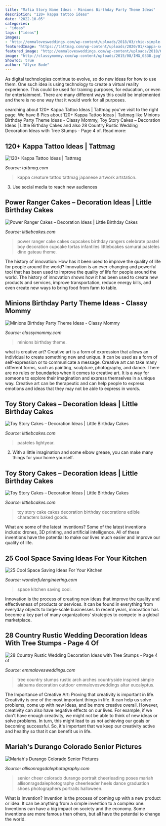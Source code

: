 ```yaml
---
title: "Mafia Story Name Ideas - Minions Birthday Party Theme Ideas"
description: "120+ kappa tattoo ideas"
date: "2022-10-05"
categories:
- "ideas"
tags: ["ideas"]
images:
- "http://emmalovesweddings.com/wp-content/uploads/2018/03/chic-simple-wedding-arch-ideas-with-tree-stumps.jpg"
featuredImage: "https://tattmag.com/wp-content/uploads/2020/01/kappa-scaled.jpg"
featured_image: "http://emmalovesweddings.com/wp-content/uploads/2018/03/chic-simple-wedding-arch-ideas-with-tree-stumps.jpg"
image: "http://classymommy.com/wp-content/uploads/2015/08/IMG_0338.jpg"
ShowToc: true
author: "Alyce Bode"
---
```



As digital technologies continue to evolve, so do new ideas for how to use them. One such idea is using technology to create a virtual reality experience. This could be used for training purposes, for education, or even for entertainment. There are many different ways this could be implemented and there is no one way that it would work for all purposes.

	

		
searching about 120+ Kappa Tattoo Ideas | Tattmag you've visit to the right page. We have 8 Pics about 120+ Kappa Tattoo Ideas | Tattmag like Minions Birthday Party Theme Ideas - Classy Mommy, Toy Story Cakes – Decoration Ideas | Little Birthday Cakes and also 28 Country Rustic Wedding Decoration Ideas with Tree Stumps - Page 4 of. Read more:
		
    
## 120+ Kappa Tattoo Ideas | Tattmag

<img loading=lazy src="https://tattmag.com/wp-content/uploads/2020/01/kappa-scaled.jpg" onerror="this.onerror=null;this.src='https://tse2.mm.bing.net/th?id=OIP.zqNJmgXRFbHgcc-DoxLVqgHaKe&amp;pid=15.1';" alt="120+ Kappa Tattoo Ideas | Tattmag">

_Source: tattmag.com_

>kappa creature tattoo tattmag japanese artwork artstation. 

	

3. Use social media to reach new audiences

    
## Power Ranger Cakes – Decoration Ideas | Little Birthday Cakes

<img loading=lazy src="http://www.littlebcakes.com/wp-content/uploads/2014/02/Power-Ranger-Cakes.jpg" onerror="this.onerror=null;this.src='https://tse2.mm.bing.net/th?id=OIP.boN39HizcC8LoYlqcsiB3wHaLG&amp;pid=15.1';" alt="Power Ranger Cakes – Decoration Ideas | Little Birthday Cakes">

_Source: littlebcakes.com_

>power ranger cake cakes cupcakes birthday rangers celebrate pastel boy decoration cupcake tortas infantiles littlebcakes samurai pasteles dino gateau theme. 

	

The history of innovation: How has it been used to improve the quality of life for people around the world?
Innovation is an ever-changing and powerful tool that has been used to improve the quality of life for people around the world. The history of innovation shows how it has been used to create new products and services, improve transportation, reduce energy bills, and even create new ways to bring food from farm to table.

    
## Minions Birthday Party Theme Ideas - Classy Mommy

<img loading=lazy src="http://classymommy.com/wp-content/uploads/2015/08/IMG_0338.jpg" onerror="this.onerror=null;this.src='https://tse4.mm.bing.net/th?id=OIP.h1rVCe32MWrHIlG6QhjfZgHaFj&amp;pid=15.1';" alt="Minions Birthday Party Theme Ideas - Classy Mommy">

_Source: classymommy.com_

>minions birthday theme. 

	

what is creative art?
Creative art is a form of expression that allows an individual to create something new and unique. It can be used as a form of self-expression or to communicate a message. Creative art can take many different forms, such as painting, sculpture, photography, and dance.
There are no rules or boundaries when it comes to creative art. It is a way for someone to explore their imagination and express themselves in a unique way. Creative art can be therapeutic and can help people to express emotions and ideas that they may not be able to express in words.

    
## Toy Story Cakes – Decoration Ideas | Little Birthday Cakes

<img loading=lazy src="https://www.littlebcakes.com/wp-content/uploads/2014/02/Toy-Story-Cake-Pictures.jpg" onerror="this.onerror=null;this.src='https://tse2.mm.bing.net/th?id=OIP.I_-m9FBSb9-OZyrRD8OkkAHaJ0&amp;pid=15.1';" alt="Toy Story Cakes – Decoration Ideas | Little Birthday Cakes">

_Source: littlebcakes.com_

>pasteles lightyear. 

	

2. With a little imagination and some elbow grease, you can make many things for your home yourself.

    
## Toy Story Cakes – Decoration Ideas | Little Birthday Cakes

<img loading=lazy src="http://www.littlebcakes.com/wp-content/uploads/2014/02/Toy-Story-Cake-Decorations.jpg" onerror="this.onerror=null;this.src='https://tse3.mm.bing.net/th?id=OIP.gTYrNwFvE9FBo0bUhQXnZwHaJ4&amp;pid=15.1';" alt="Toy Story Cakes – Decoration Ideas | Little Birthday Cakes">

_Source: littlebcakes.com_

>toy story cake cakes decoration birthday decorations edible characters baked goods. 

	

What are some of the latest inventions?
Some of the latest inventions include: drones, 3D printing, and artificial intelligence. All of these inventions have the potential to make our lives much easier and improve our quality of life.

    
## 25 Cool Space Saving Ideas For Your Kitchen

<img loading=lazy src="http://wonderfulengineering.com/wp-content/uploads/2014/08/space-saving-in-kitchen-18.jpg" onerror="this.onerror=null;this.src='https://tse1.mm.bing.net/th?id=OIP.0GhGmj4dycPqdn4xBwCMdAHaLG&amp;pid=15.1';" alt="25 Cool Space Saving Ideas For Your Kitchen">

_Source: wonderfulengineering.com_

>space kitchen saving cool. 

	

Innovation is the process of creating new ideas that improve the quality and effectiveness of products or services. It can be found in everything from everyday objects to large-scale businesses. In recent years, innovation has become a key part of many organizations’ strategies to compete in a global marketplace.

    
## 28 Country Rustic Wedding Decoration Ideas With Tree Stumps - Page 4 Of

<img loading=lazy src="http://emmalovesweddings.com/wp-content/uploads/2018/03/chic-simple-wedding-arch-ideas-with-tree-stumps.jpg" onerror="this.onerror=null;this.src='https://tse2.mm.bing.net/th?id=OIP.J-jtml5e3sdoEJluEeVGQwHaKD&amp;pid=15.1';" alt="28 Country Rustic Wedding Decoration Ideas with Tree Stumps - Page 4 of">

_Source: emmalovesweddings.com_

>tree country stumps rustic arch arches countryside inspired simple alabama decoration outdoor emmalovesweddings altar eucalyptus. 

	

The Importance of Creative Art: Proving that creativity is important in life.
Creativity is one of the most important things in life. It can help us solve problems, come up with new ideas, and be more creative overall. However, creativity can also have negative effects on our lives. For example, if we don't have enough creativity, we might not be able to think of new ideas or solve problems. In turn, this might lead to us not achieving our goals or becoming successful. So, it's important that we keep our creativity active and healthy so that it can benefit us in life.

    
## Mariah&#039;s Durango Colorado Senior Pictures

<img loading=lazy src="http://allisonragsdalephotography.com/wp-content/uploads/2014/12/allisonragsdalephotography-6636.jpg" onerror="this.onerror=null;this.src='https://tse4.mm.bing.net/th?id=OIP.AwrykHbP681oPfFiHue95AHaE7&amp;pid=15.1';" alt="Mariah&#039;s Durango Colorado Senior Pictures">

_Source: allisonragsdalephotography.com_

>senior cheer colorado durango portrait cheerleading poses mariah allisonragsdalephotography cheerleader heels dance graduation shoes photographers portraits halloween. 

	

What is Invention?
Invention is the process of coming up with a new product or idea. It can be anything from a simple invention to a complex one. Inventions can have a big impact on society and the economy. Some inventions are more famous than others, but all have the potential to change the world.

